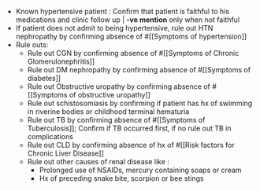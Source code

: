 - Known hypertensive patient : Confirm that patient is faithful to his medications and clinic follow up | **-ve mention** only when not faithful
- If patient does not admit to being hypertensive, rule out HTN nephropathy by confirming absence of #[[Symptoms of hypertension]]
- Rule outs:
	- Rule out CGN by confirming absence of #[[Symptoms of Chronic Glomerulonephritis]]
	- Rule out DM nephropathy by confirming absence of #[[Symptoms of diabetes]]
	- Rule out Obstructive uropathy by confirming absence of #[[Symptoms of obstructive uropathy]]
	- Rule out schistosomiasis by confirming  if patient has hx of swimming in riverine bodies or childhood terminal hematuria
	- Rule out TB by confirming absence of #[[Symptoms of Tuberculosis]]; Confirm if TB occurred first, if no rule out TB in complications
	- Rule out CLD by confirming absence of hx of #[[Risk factors for Chronic Liver Disease]]
	- Rule out other causes of renal disease like :
		- Prolonged use of NSAIDs, mercury containing soaps or cream
		- Hx of preceding snake bite, scorpion or bee stings